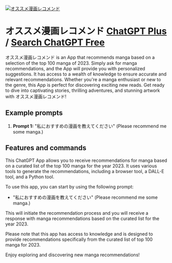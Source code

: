 
[![オススメ漫画レコメンド](https://files.oaiusercontent.com/file-uBM54w6GwqqKRdqnORtZ3Cba?se=2123-10-17T10%3A21%3A06Z&sp=r&sv=2021-08-06&sr=b&rscc=max-age%3D31536000%2C%20immutable&rscd=attachment%3B%20filename%3Deb61658f-0c85-4a6f-bd8d-5081563b6c31.png&sig=OfP8s1tSUbQqsfnn4GbpUVnQYISTKHu%2B/28e1DSrgiE%3D)](https://chat.openai.com/g/g-TNPNlDzHQ-osusumeman-hua-rekomendo)

# オススメ漫画レコメンド [ChatGPT Plus](https://chat.openai.com/g/g-TNPNlDzHQ-osusumeman-hua-rekomendo) / [Search ChatGPT Free](https://gptcall.net/index.html#/?search=%E3%82%AA%E3%82%B9%E3%82%B9%E3%83%A1%E6%BC%AB%E7%94%BB%E3%83%AC%E3%82%B3%E3%83%A1%E3%83%B3%E3%83%89)

オススメ漫画レコメンド is an App that recommends manga based on a selection of the top 100 manga of 2023. Simply ask for manga recommendations, and the App will provide you with personalized suggestions. It has access to a wealth of knowledge to ensure accurate and relevant recommendations. Whether you're a manga enthusiast or new to the genre, this App is perfect for discovering exciting new reads. Get ready to dive into captivating stories, thrilling adventures, and stunning artwork with オススメ漫画レコメンド!

## Example prompts

1. **Prompt 1:** "私におすすめの漫画を教えてください" (Please recommend me some manga.)

## Features and commands

This ChatGPT App allows you to receive recommendations for manga based on a curated list of the top 100 manga for the year 2023. It uses various tools to generate the recommendations, including a browser tool, a DALL-E tool, and a Python tool.

To use this app, you can start by using the following prompt:

- "私におすすめの漫画を教えてください" (Please recommend me some manga.)

This will initiate the recommendation process and you will receive a response with manga recommendations based on the curated list for the year 2023.

Please note that this app has access to knowledge and is designed to provide recommendations specifically from the curated list of top 100 manga for 2023.

Enjoy exploring and discovering new manga recommendations!


